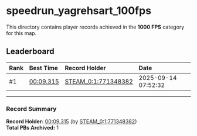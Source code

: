 # speedrun_yagrehsart_100fps

This directory contains player records achieved in the **1000 FPS** category for this map.

## Leaderboard

| Rank | Best Time | Record Holder | Date                |
| :--- | :-------- | :------------ | :------------------ |
| #1   | [00:09.315](./00009315_STEAM_0_1_771348382_20250914-075232.zip) | [STEAM_0:1:771348382](https://speedrun16.com/profile/STEAM_0:1:771348382)   | 2025-09-14 07:52:32 |

---

### Record Summary
**Record Holder:** [00:09.315](./00009315_STEAM_0_1_771348382_20250914-075232.zip) (by [STEAM_0:1:771348382](https://speedrun16.com/profile/STEAM_0:1:771348382))  
**Total PBs Archived:** 1
